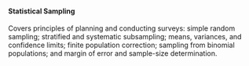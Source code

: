 #### Statistical Sampling
Covers principles of planning and conducting surveys: simple random sampling; stratified and systematic subsampling; means, variances, and confidence limits; finite population correction; sampling from binomial populations; and margin of error and sample-size determination.
